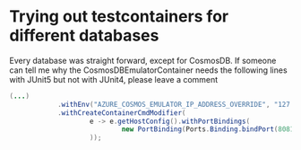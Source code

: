# Trying out testcontainers for different databases

Every database was straight forward, except for CosmosDB. If someone can tell me why the 
CosmosDBEmulatorContainer needs the following lines with JUnit5 but not with JUnit4, please leave a comment

```java
(...)
			.withEnv("AZURE_COSMOS_EMULATOR_IP_ADDRESS_OVERRIDE", "127.0.0.1")
			.withCreateContainerCmdModifier(
					e -> e.getHostConfig().withPortBindings(
							new PortBinding(Ports.Binding.bindPort(8081), new ExposedPort(8081))
					));
```
